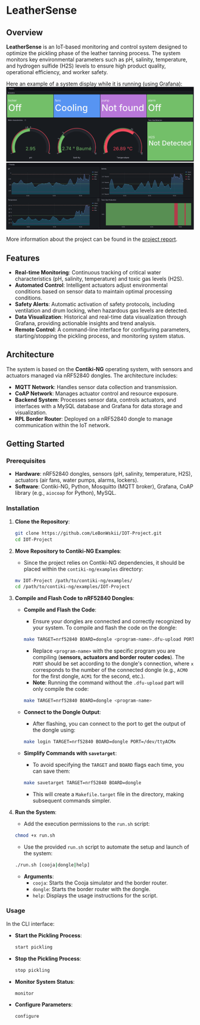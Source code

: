 # LeatherSense

## Overview

**LeatherSense** is an IoT-based monitoring and control system designed to optimize the pickling phase of the leather tanning process. The system monitors key environmental parameters such as pH, salinity, temperature, and hydrogen sulfide (H2S) levels to ensure high product quality, operational efficiency, and worker safety.

Here an example of a system display while it is running (using Grafana):
![grafana status](grafana/Status.png)
![grafana trends](grafana/Trends.png)

More information about the project can be found in the [project report](documentation/Documentation.pdf).

## Features

- **Real-time Monitoring**: Continuous tracking of critical water characteristics (pH, salinity, temperature) and toxic gas levels (H2S).
- **Automated Control**: Intelligent actuators adjust environmental conditions based on sensor data to maintain optimal processing conditions.
- **Safety Alerts**: Automatic activation of safety protocols, including ventilation and drum locking, when hazardous gas levels are detected.
- **Data Visualization**: Historical and real-time data visualization through Grafana, providing actionable insights and trend analysis.
- **Remote Control**: A command-line interface for configuring parameters, starting/stopping the pickling process, and monitoring system status.

## Architecture

The system is based on the **Contiki-NG** operating system, with sensors and actuators managed via nRF52840 dongles. The architecture includes:

- **MQTT Network**: Handles sensor data collection and transmission.
- **CoAP Network**: Manages actuator control and resource exposure.
- **Backend System**: Processes sensor data, controls actuators, and interfaces with a MySQL database and Grafana for data storage and visualization.
- **RPL Border Router**: Deployed on a nRF52840 dongle to manage communication within the IoT network.

## Getting Started

### Prerequisites

- **Hardware**: nRF52840 dongles, sensors (pH, salinity, temperature, H2S), actuators (air fans, water pumps, alarms, lockers).
- **Software**: Contiki-NG, Python, Mosquitto (MQTT broker), Grafana, CoAP library (e.g., `aiocoap` for Python), MySQL.

### Installation

1. **Clone the Repository**:
   ```bash
   git clone https://github.com/LeBonWskii/IOT-Project.git
   cd IOT-Project
   ```

2. **Move Repository to Contiki-NG Examples**:
   - Since the project relies on Contiki-NG dependencies, it should be placed within the `contiki-ng/examples` directory:
   ```bash
   mv IOT-Project /path/to/contiki-ng/examples/
   cd /path/to/contiki-ng/examples/IOT-Project
   ```

3. **Compile and Flash Code to nRF52840 Dongles**:
   - **Compile and Flash the Code**:
     - Ensure your dongles are connected and correctly recognized by your system. To compile and flash the code on the dongle:
     ```bash
     make TARGET=nrf52840 BOARD=dongle <program-name>.dfu-upload PORT=/dev/ttyACMx
     ```
     - Replace `<program-name>` with the specific program you are compiling (**sensors, actuators and border router codes**). The `PORT` should be set according to the dongle's connection, where `x` corresponds to the number of the connected dongle (e.g., `ACM0` for the first dongle, `ACM1` for the second, etc.).
     - **Note**: Running the command without the `.dfu-upload` part will only compile the code:
     ```bash
     make TARGET=nrf52840 BOARD=dongle <program-name>
     ```

   - **Connect to the Dongle Output**:
     - After flashing, you can connect to the port to get the output of the dongle using:
     ```bash
     make login TARGET=nrf52840 BOARD=dongle PORT=/dev/ttyACMx
     ```

   - **Simplify Commands with `savetarget`**:
     - To avoid specifying the `TARGET` and `BOARD` flags each time, you can save them:
     ```bash
     make savetarget TARGET=nrf52840 BOARD=dongle
     ```
     - This will create a `Makefile.target` file in the directory, making subsequent commands simpler.

4. **Run the System**:
   - Add the execution permissions to the `run.sh` script:
   ```bash
   chmod +x run.sh
   ```
   - Use the provided `run.sh` script to automate the setup and launch of the system:
   ```bash
   ./run.sh [cooja|dongle|help]
   ```
   - **Arguments**:
     - `cooja`: Starts the Cooja simulator and the border router.
     - `dongle`: Starts the border router with the dongle.
     - `help`: Displays the usage instructions for the script.

### Usage
In the CLI interface:
- **Start the Pickling Process**:
   ```bash
   start pickling
   ```
- **Stop the Pickling Process**:
   ```bash
   stop pickling
   ```
- **Monitor System Status**:
   ```bash
   monitor
   ```
- **Configure Parameters**:
   ```bash
   configure
   ```
